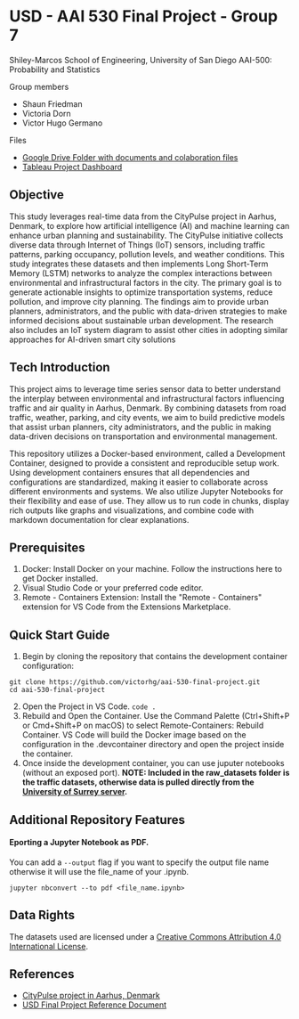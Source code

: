 # USD - AAI 530 Final Project - Group 7 
Shiley-Marcos School of Engineering, University of San Diego AAI-500: Probability and Statistics

Group members
- Shaun Friedman
- Victoria Dorn
- Victor Hugo Germano

Files
- [Google Drive Folder with documents and colaboration files](https://drive.google.com/drive/u/1/folders/1Ho0cbkQrALTQ1QajB23yyNN9-QqUVm4Z)
- [Tableau Project Dashboard](https://public.tableau.com/app/profile/shaun.friedman2479/viz/SmartTrafficGrid/Dashboard1)

## Objective
This study leverages real-time data from the CityPulse project in Aarhus, Denmark, to explore how artificial intelligence (AI) and machine learning can enhance urban planning and sustainability. The CityPulse initiative collects diverse data through Internet of Things (IoT) sensors, including traffic patterns, parking occupancy, pollution levels, and weather conditions. This study integrates these datasets and then implements Long Short-Term Memory (LSTM) networks to analyze the complex interactions between environmental and infrastructural factors in the city. The primary goal is to generate actionable insights to optimize transportation systems, reduce pollution, and improve city planning. The findings aim to provide urban planners, administrators, and the public with data-driven strategies to make informed decisions about sustainable urban development. The research also includes an IoT system diagram to assist other cities in adopting similar approaches for AI-driven smart city solutions


## Tech Introduction

This project aims to leverage time series sensor data to better understand the interplay between environmental and infrastructural factors influencing traffic and air quality in Aarhus, Denmark. By combining datasets from road traffic, weather, parking, and city events, we aim to build predictive models that assist urban planners, city administrators, and the public in making data-driven decisions on transportation and environmental management. 

This repository utilizes a Docker-based environment, called a Development Container, designed to provide a consistent and reproducible setup work. Using development containers ensures that all dependencies and configurations are standardized, making it easier to collaborate across different environments and systems. We also utilize Jupyter Notebooks for their flexibility and ease of use. They allow us to run code in chunks, display rich outputs like graphs and visualizations, and combine code with markdown documentation for clear explanations. 

## Prerequisites
1. Docker: Install Docker on your machine. Follow the instructions here to get Docker installed.
2. Visual Studio Code or your preferred code editor.
3. Remote - Containers Extension: Install the "Remote - Containers" extension for VS Code from the Extensions Marketplace.

## Quick Start Guide

1. Begin by cloning the repository that contains the development container configuration:

```
git clone https://github.com/victorhg/aai-530-final-project.git
cd aai-530-final-project
```

2. Open the Project in VS Code. `code .`
3. Rebuild and Open the Container. Use the Command Palette (Ctrl+Shift+P or Cmd+Shift+P on macOS) to select Remote-Containers: Rebuild Container. VS Code will build the Docker image based on the configuration in the .devcontainer directory and open the project inside the container.
4. Once inside the development container, you can use juputer notebooks (without an exposed port). **NOTE: Included in the raw_datasets folder is the traffic datasets, otherwise data is pulled directly from the [University of Surrey server](http://iot.ee.surrey.ac.uk:8080/datasets/).**


## Additional Repository Features

#### Eporting a Jupyter Notebook as PDF. 

You can add a `--output` flag if you want to specify the output file name otherwise it will use the file_name of your .ipynb.
```
jupyter nbconvert --to pdf <file_name.ipynb>
```

## Data Rights

The datasets used are licensed under a [Creative Commons Attribution 4.0 International License](https://creativecommons.org/licenses/by/4.0/).

## References

- [CityPulse project in Aarhus, Denmark](http://iot.ee.surrey.ac.uk:8080/index.html)
- [USD Final Project Reference Document](https://sandiego.instructure.com/courses/17674/pages/review-final-team-project-description?module_item_id=663812)
